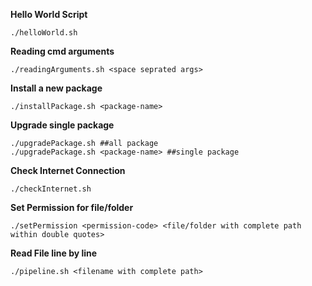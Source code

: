 **Hello World Script**
```
./helloWorld.sh
```
**Reading cmd arguments**
```
./readingArguments.sh <space seprated args>
```
**Install a new package**
```
./installPackage.sh <package-name>
```

**Upgrade single package**
```
./upgradePackage.sh ##all package
./upgradePackage.sh <package-name> ##single package

```

**Check Internet Connection**
```
./checkInternet.sh
```

**Set Permission for file/folder**
```
./setPermission <permission-code> <file/folder with complete path within double quotes>
```

**Read File line by line**
```
./pipeline.sh <filename with complete path>
```